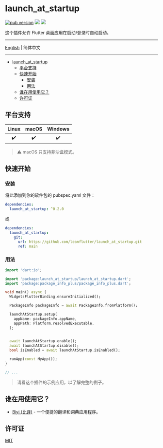 # launch_at_startup

[![pub version][pub-image]][pub-url] [![][discord-image]][discord-url] ![][visits-count-image] 

[pub-image]: https://img.shields.io/pub/v/launch_at_startup.svg
[pub-url]: https://pub.dev/packages/launch_at_startup

[discord-image]: https://img.shields.io/discord/884679008049037342.svg
[discord-url]: https://discord.gg/zPa6EZ2jqb

[visits-count-image]: https://img.shields.io/badge/dynamic/json?label=Visits%20Count&query=value&url=https://api.countapi.xyz/hit/leanflutter.launch_at_startup/visits

这个插件允许 Flutter 桌面应用在启动/登录时自动启动。

---

[English](./README.md) | 简体中文

---

<!-- START doctoc generated TOC please keep comment here to allow auto update -->
<!-- DON'T EDIT THIS SECTION, INSTEAD RE-RUN doctoc TO UPDATE -->

- [launch_at_startup](#launch_at_startup)
  - [平台支持](#平台支持)
  - [快速开始](#快速开始)
    - [安装](#安装)
    - [用法](#用法)
  - [谁在用使用它？](#谁在用使用它)
  - [许可证](#许可证)

<!-- END doctoc generated TOC please keep comment here to allow auto update -->

## 平台支持

| Linux | macOS | Windows |
| :---: | :---: | :-----: |
|   ✔️   |   ✔️   |    ✔️    |

> ⚠️ macOS 只支持非沙盒模式。

## 快速开始

### 安装

将此添加到你的软件包的 pubspec.yaml 文件：

```yaml
dependencies:
  launch_at_startup: ^0.2.0
```

或

```yaml
dependencies:
  launch_at_startup:
    git:
      url: https://github.com/leanflutter/launch_at_startup.git
      ref: main
```

### 用法

```dart
import 'dart:io';

import 'package:launch_at_startup/launch_at_startup.dart';
import 'package:package_info_plus/package_info_plus.dart';

void main() async {
  WidgetsFlutterBinding.ensureInitialized();

  PackageInfo packageInfo = await PackageInfo.fromPlatform();

  launchAtStartup.setup(
    appName: packageInfo.appName,
    appPath: Platform.resolvedExecutable,
  );

  
  await launchAtStartup.enable();
  await launchAtStartup.disable();
  bool isEnabled = await launchAtStartup.isEnabled();

  runApp(const MyApp());
}

// ...

```

> 请看这个插件的示例应用，以了解完整的例子。

## 谁在用使用它？

- [Biyi (比译)](https://biyidev.com/) - 一个便捷的翻译和词典应用程序。

## 许可证

[MIT](./LICENSE)
